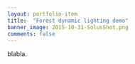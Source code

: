 ```yaml
---
layout: portfolio-item
title:  "Forest dynamic lighting demo"
banner_image: 2015-10-31-SolusShot.png
comments: false
---
```


blabla.